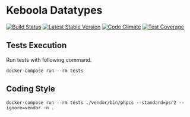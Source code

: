 # Keboola Datatypes 
[![Build Status](https://travis-ci.org/keboola/php-datatypes.svg)](https://travis-ci.org/keboola/php-datatypes)
[![Latest Stable Version](https://poser.pugx.org/keboola/php-datatypes/version)](https://packagist.org/packages/keboola/php-datatypes)
[![Code Climate](https://codeclimate.com/github/keboola/php-datatypes/badges/gpa.svg)](https://codeclimate.com/github/keboola/php-datatypes)
[![Test Coverage](https://codeclimate.com/github/keboola/php-datatypes/badges/coverage.svg)](https://codeclimate.com/github/keboola/php-datatypes/coverage)

## Tests Execution
Run tests with following command.

```
docker-compose run --rm tests
```

## Coding Style

```
docker-compose run --rm tests ./vendor/bin/phpcs --standard=psr2 --ignore=vendor -n .
```
